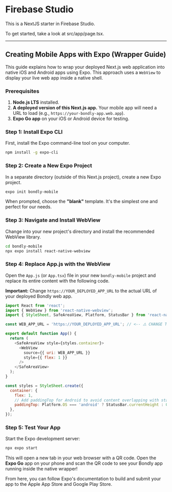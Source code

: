 # Firebase Studio

This is a NextJS starter in Firebase Studio.

To get started, take a look at src/app/page.tsx.

---

## Creating Mobile Apps with Expo (Wrapper Guide)

This guide explains how to wrap your deployed Next.js web application into native iOS and Android apps using Expo. This approach uses a `WebView` to display your live web app inside a native shell.

### Prerequisites

1.  **Node.js LTS** installed.
2.  **A deployed version of this Next.js app.** Your mobile app will need a URL to load (e.g., `https://your-bondly-app.web.app`).
3.  **Expo Go app** on your iOS or Android device for testing.

### Step 1: Install Expo CLI

First, install the Expo command-line tool on your computer.

```bash
npm install -g expo-cli
```

### Step 2: Create a New Expo Project

In a separate directory (outside of this Next.js project), create a new Expo project.

```bash
expo init bondly-mobile
```

When prompted, choose the **"blank"** template. It's the simplest one and perfect for our needs.

### Step 3: Navigate and Install WebView

Change into your new project's directory and install the recommended WebView library.

```bash
cd bondly-mobile
npx expo install react-native-webview
```

### Step 4: Replace App.js with the WebView

Open the `App.js` (or `App.tsx`) file in your new `bondly-mobile` project and replace its entire content with the following code.

**Important:** Change `https://YOUR_DEPLOYED_APP_URL` to the actual URL of your deployed Bondly web app.

```javascript
import React from 'react';
import { WebView } from 'react-native-webview';
import { StyleSheet, SafeAreaView, Platform, StatusBar } from 'react-native';

const WEB_APP_URL = 'https://YOUR_DEPLOYED_APP_URL'; // <-- ⚠️ CHANGE THIS

export default function App() {
  return (
    <SafeAreaView style={styles.container}>
      <WebView 
        source={{ uri: WEB_APP_URL }} 
        style={{ flex: 1 }} 
      />
    </SafeAreaView>
  );
}

const styles = StyleSheet.create({
  container: {
    flex: 1,
    // Add paddingTop for Android to avoid content overlapping with status bar
    paddingTop: Platform.OS === 'android' ? StatusBar.currentHeight : 0,
  },
});
```

### Step 5: Test Your App

Start the Expo development server:

```bash
npx expo start
```

This will open a new tab in your web browser with a QR code. Open the **Expo Go** app on your phone and scan the QR code to see your Bondly app running inside the native wrapper!

From here, you can follow Expo's documentation to build and submit your app to the Apple App Store and Google Play Store.
